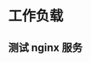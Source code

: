 # 工作负载

## 测试 nginx 服务

<Tabs>
  <TabItem value="with-service" label="Deployment+Service">
    <FileBlock file="nginx-with-service.yaml" showLineNumbers />
  </TabItem>

  <TabItem value="without-service" label="Deployment">
    <FileBlock file="nginx.yaml" showLineNumbers />
  </TabItem>
</Tabs>

